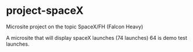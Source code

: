 # project-spaceX
Microsite project on the topic SpaceX/FH (Falcon Heavy)

A microsite that will display spaceX launches (74 launches) 64 is demo test launches.
